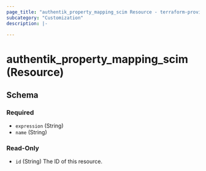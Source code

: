 ```yaml
---
page_title: "authentik_property_mapping_scim Resource - terraform-provider-authentik"
subcategory: "Customization"
description: |-
  
---
```


# authentik_property_mapping_scim (Resource)





<!-- schema generated by tfplugindocs -->
## Schema

### Required

- `expression` (String)
- `name` (String)

### Read-Only

- `id` (String) The ID of this resource.
